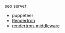 seo server

- puppeteer
- [Rendertron](https://github.com/GoogleChrome/rendertron)
- [rendertron-middleware](https://github.com/GoogleChrome/rendertron/tree/master/middleware)
